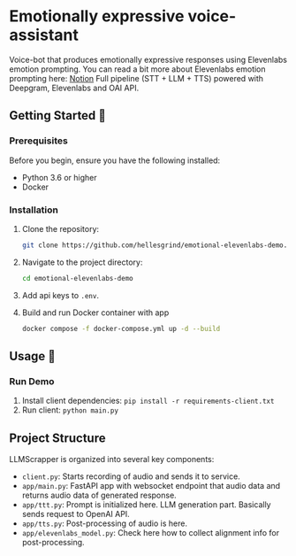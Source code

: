 # Emotionally expressive voice-assistant
Voice-bot that produces emotionally expressive responses using Elevenlabs emotion prompting.
You can read a bit more about Elevenlabs emotion prompting here: [Notion](https://alexnaumov.notion.site/Emotional-Elevenlabs-673151850e304212b2f89d138bc8abb6)
Full pipeline (STT + LLM + TTS) powered with Deepgram, Elevenlabs and OAI API.
## Getting Started 🌟
### Prerequisites
Before you begin, ensure you have the following installed:
- Python 3.6 or higher
- Docker

### Installation

1. Clone the repository:
   ```sh
   git clone https://github.com/hellesgrind/emotional-elevenlabs-demo.git
   ```

2. Navigate to the project directory:
   ```sh
   cd emotional-elevenlabs-demo
   ```

3. Add api keys to `.env`.

4. Build and run Docker container with app
   ```sh
   docker compose -f docker-compose.yml up -d --build 
   ```
   
## Usage 🎉

### Run Demo
1. Install client dependencies: `pip install -r requirements-client.txt`
2. Run client: `python main.py` 


## Project Structure

LLMScrapper is organized into several key components:

- `client.py`: Starts recording of audio and sends it to service.
- `app/main.py`: FastAPI app with websocket endpoint that audio data and returns audio data of generated response.
- `app/ttt.py`: Prompt is initialized here. LLM generation part. Basically sends request to OpenAI API.
- `app/tts.py`: Post-processing of audio is here. 
- `app/elevenlabs_model.py`: Check here how to collect alignment info for post-processing.
